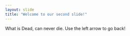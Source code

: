 ```yaml
---
layout: slide
title: "Welcome to our second slide!"
---
```

What is Dead, can never die.
Use the left arrow to go back!
